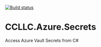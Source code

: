 [![Build status](https://colsoncode.visualstudio.com/GitHub%20Pipelines/_apis/build/status/CCLLC.Azure.Secrets)](https://colsoncode.visualstudio.com/GitHub%20Pipelines/_build/latest?definitionId=3)
# CCLLC.Azure.Secrets     

Access Azure Vault Secrets from C#
